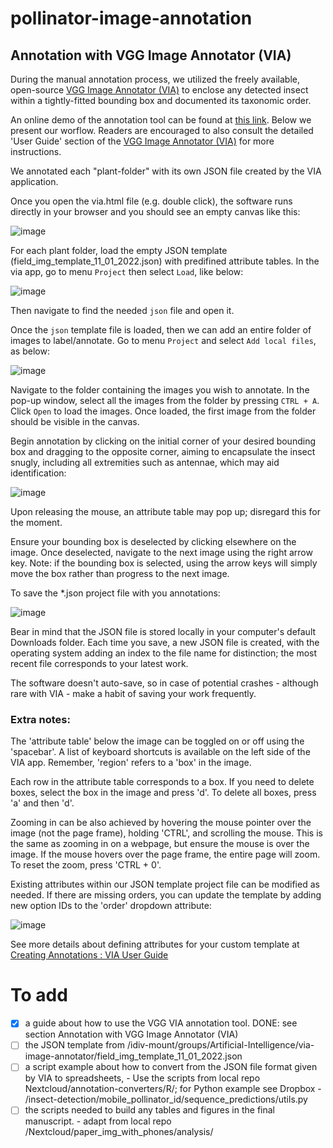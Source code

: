 # pollinator-image-annotation

## Annotation with VGG Image Annotator (VIA)

During the manual annotation process, we utilized the freely available, open-source [VGG Image Annotator (VIA)][1] to enclose any detected insect within a tightly-fitted bounding box and documented its taxonomic order. 

An online demo of the annotation tool can be found at [this link][2]. Below we present our worflow. Readers are encouraged to also consult the detailed 'User Guide' section of the [VGG Image Annotator (VIA)][1] for more instructions.

We annotated each "plant-folder" with its own JSON file created by the VIA application.

Once you open the via.html file (e.g. double click), the software runs directly in your browser and you should see an empty canvas like this:

![image](https://github.com/valentinitnelav/pollinator-image-annotation/assets/14074269/d839a2c2-d17f-4b72-bb16-b9798692ca9d)

For each plant folder, load the empty JSON template (field_img_template_11_01_2022.json) with predifined attribute tables. 
In the via app, go to menu `Project` then select `Load`, like below:

![image](https://github.com/valentinitnelav/pollinator-image-annotation/assets/14074269/1097c159-e5e3-4530-941d-29f15bdd8433)

Then navigate to find the needed `json` file and open it.

Once the `json` template file is loaded, then we can add an entire folder of images to label/annotate. Go to menu `Project` and select `Add local files`, as below:

![image](https://github.com/valentinitnelav/pollinator-image-annotation/assets/14074269/4bf50919-1533-4adf-ae61-7e070b2e1c53)

Navigate to the folder containing the images you wish to annotate. In the pop-up window, select all the images from the folder by pressing `CTRL + A`. Click `Open` to load the images. Once loaded, the first image from the folder should be visible in the canvas.

Begin annotation by clicking on the initial corner of your desired bounding box and dragging to the opposite corner, aiming to encapsulate the insect snugly, including all extremities such as antennae, which may aid identification:

![image](https://github.com/valentinitnelav/pollinator-image-annotation/assets/14074269/cd5a78c9-123d-4800-a792-107e2deb3318)

Upon releasing the mouse, an attribute table may pop up; disregard this for the moment.

Ensure your bounding box is deselected by clicking elsewhere on the image. Once deselected, navigate to the next image using the right arrow key. Note: if the bounding box is selected, using the arrow keys will simply move the box rather than progress to the next image.

To save the *.json project file with you annotations:

![image](https://github.com/valentinitnelav/pollinator-image-annotation/assets/14074269/036ca99f-2b55-4046-8478-edc039191ab0)

Bear in mind that the JSON file is stored locally in your computer's default Downloads folder. Each time you save, a new JSON file is created, with the operating system adding an index to the file name for distinction; the most recent file corresponds to your latest work.

The software doesn't auto-save, so in case of potential crashes - although rare with VIA - make a habit of saving your work frequently.

### Extra notes:

The 'attribute table' below the image can be toggled on or off using the 'spacebar'. A list of keyboard shortcuts is available on the left side of the VIA app. Remember, 'region' refers to a 'box' in the image.

Each row in the attribute table corresponds to a box. If you need to delete boxes, select the box in the image and press 'd'. To delete all boxes, press 'a' and then 'd'.

Zooming in can be also achieved by hovering the mouse pointer over the image (not the page frame), holding 'CTRL', and scrolling the mouse. This is the same as zooming in on a webpage, but ensure the mouse is over the image. If the mouse hovers over the page frame, the entire page will zoom. To reset the zoom, press 'CTRL + 0'.

Existing attributes within our JSON template project file can be modified as needed. If there are missing orders, you can update the template by adding new option IDs to the 'order' dropdown attribute:

![image](https://github.com/valentinitnelav/pollinator-image-annotation/assets/14074269/944f3666-3e9a-4344-b745-5f481135de18)

See more details about defining attributes for your custom template at [Creating Annotations : VIA User Guide][3]

[1]: https://www.robots.ox.ac.uk/~vgg/software/via/
[2]: https://www.robots.ox.ac.uk/~vgg/software/via/via_demo.html
[3]: https://www.robots.ox.ac.uk/~vgg/software/via/docs/creating_annotations.html

# To add

- [x] a guide about how to use the VGG VIA annotation tool. DONE: see section Annotation with VGG Image Annotator (VIA)
- [ ] the JSON template from /idiv-mount/groups/Artificial-Intelligence/via-image-annotator/field_img_template_11_01_2022.json
- [ ] a script example about how to convert from the JSON file format given by VIA to spreadsheets,
      - Use the scripts from local repo Nextcloud/annotation-converters/R/; for Python example see Dropbox - /insect-detection/mobile_pollinator_id/sequence_predictions/utils.py
- [ ] the scripts needed to build any tables and figures in the final manuscript.
      - adapt from local repo /Nextcloud/paper_img_with_phones/analysis/
